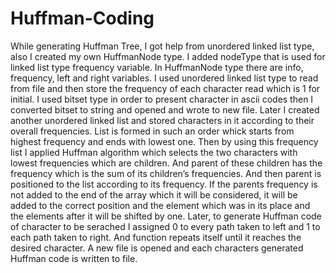 # Huffman-Coding

While generating Huffman Tree, I got help from unordered linked list type, also I created my own HuffmanNode type. I added  nodeType that is used for linked list type frequency variable. In HuffmanNode type there are info, frequency, left and right variables.
I used unordered linked list type to read from file and then store the frequency of each character read which is 1 for initial. 
I used bitset type in order to present character in ascii codes then I converted bitset to string and opened and wrote to new file.
Later I created another unordered linked list and stored characters in it according to their overall frequencies. List is formed in such an order whick starts from highest frequency and ends with lowest one. 
Then by using this frequency list I applied Huffman algorithm which selects the two characters with lowest frequencies which are children. And parent of these children has the frequency which is the sum of its children’s frequencies. And then parent is positioned to the list according to its frequency.
If the parents frequency is not added to the end of the array which it will be considered, it will be added to the correct position and the element which was in its place and the elements after it will be shifted by one.
Later, to generate Huffman code of character to be serached I assigned 0 to every path taken to left and 1 to each path taken to right. And function repeats itself until it reaches the desired character.
A new file is opened and each characters generated Huffman code is written to file.

